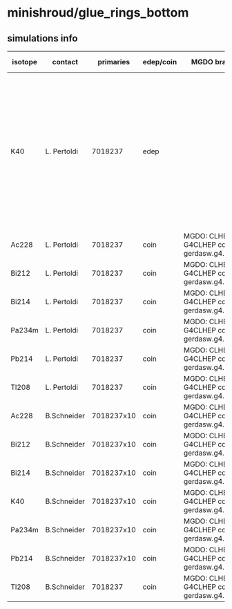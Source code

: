 # minishroud/glue_rings_bottom

## simulations info

| isotope | contact     | primaries  | edep/coin | MGDO branch/commit | MaGe branch/commmit | notes   |
| ------- | ----------- | ---------- | --------- | ------------------ | --------------------| ------- |
| K40     | L. Pertoldi | 7018237    | edep      |                    |                     | The number of primaries is calculated such that if you put together *all* the five parts in the minishroud volume (i.e. tops, bottoms, tubs, glue_rings_bottom and glue_rings_top) you get 1E08 primaries uniformly distributed all over the complete volume |
| Ac228   | L. Pertoldi | 7018237    | coin      | MGDO: CLHEP Version: G4CLHEP container: gerdasw.g4.10.3_v2.1.sqsh | | |
| Bi212   | L. Pertoldi | 7018237    | coin      | MGDO: CLHEP Version: G4CLHEP container: gerdasw.g4.10.3_v2.1.sqsh | | |
| Bi214   | L. Pertoldi | 7018237    | coin      | MGDO: CLHEP Version: G4CLHEP container: gerdasw.g4.10.3_v2.1.sqsh | | |
| Pa234m  | L. Pertoldi | 7018237    | coin      | MGDO: CLHEP Version: G4CLHEP container: gerdasw.g4.10.3_v2.1.sqsh | | |
| Pb214   | L. Pertoldi | 7018237    | coin      | MGDO: CLHEP Version: G4CLHEP container: gerdasw.g4.10.3_v2.1.sqsh | | |
| Tl208   | L. Pertoldi | 7018237    | coin      | MGDO: CLHEP Version: G4CLHEP container: gerdasw.g4.10.3_v2.1.sqsh | | |
| Ac228   | B.Schneider | 7018237x10 | coin      | MGDO: CLHEP Version: G4CLHEP container: gerdasw.g4.10.3_v2.1.sqsh | | available up to 7018237x100 |
| Bi212   | B.Schneider | 7018237x10 | coin      | MGDO: CLHEP Version: G4CLHEP container: gerdasw.g4.10.3_v2.1.sqsh | | available up to 7018237x100|
| Bi214   | B.Schneider | 7018237x10 | coin      | MGDO: CLHEP Version: G4CLHEP container: gerdasw.g4.10.3_v2.1.sqsh | | |
| K40     | B.Schneider | 7018237x10 | coin      | MGDO: CLHEP Version: G4CLHEP container: gerdasw.g4.10.3_v2.1.sqsh | | available up to 7018237x100|
| Pa234m  | B.Schneider | 7018237x10 | coin      | MGDO: CLHEP Version: G4CLHEP container: gerdasw.g4.10.3_v2.1.sqsh | | |
| Pb214   | B.Schneider | 7018237x10 | coin      | MGDO: CLHEP Version: G4CLHEP container: gerdasw.g4.10.3_v2.1.sqsh | | available up to 7018237x100|
| Tl208   | B.Schneider | 7018237    | coin      | MGDO: CLHEP Version: G4CLHEP container: gerdasw.g4.10.3_v2.1.sqsh | | available up to 7018237x10|
